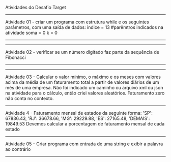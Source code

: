 Atividades do Desafio Target

********************************************************************************************************************************************
Atividade 01 - criar um programa com estrutura while e os seguintes parâmetros, com uma saída de dados: 
indice = 13 #parêmtros indicados na atividade
soma = 0
k = 0
********************************************************************************************************************************************
********************************************************************************************************************************************
Atividade 02 - verificar se um número digitado faz parte da sequência de Fibonacci
********************************************************************************************************************************************
********************************************************************************************************************************************
Atividade 03 - Calcular o valor mínimo, o máximo e os meses com valores acima da média de um faturamento total a partir de valores diários 
de um mês de uma empresa. Não foi indicado um caminho ou arquivo xml ou json na atividade para o cálculo, então criei valores aleatórios.
Faturamento zero não conta no contexto.
********************************************************************************************************************************************
Atividade 4 - Faturamento mensal de estados da seguinte forma: 
    'SP': 67836.43,
    'RJ': 36678.66,
    'MG': 29229.88,
    'ES': 27165.48,
    'DEMAIS': 19849.53
Devemos calcular a porcentagem de faturamento mensal de cada estado 
********************************************************************************************************************************************
Atividade 05 - Criar programa com entrada de uma string e exibir a palavra ao contrário
********************************************************************************************************************************************
